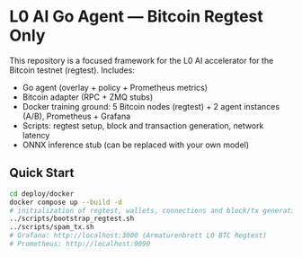 # L0 AI Go Agent — Bitcoin Regtest Only

This repository is a focused framework for the L0 AI accelerator for the Bitcoin testnet (regtest).
Includes:
- Go agent (overlay + policy + Prometheus metrics)
- Bitcoin adapter (RPC + ZMQ stubs)
- Docker training ground: 5 Bitcoin nodes (regtest) + 2 agent instances (A/B), Prometheus + Grafana
- Scripts: regtest setup, block and transaction generation, network latency
- ONNX inference stub (can be replaced with your own model)

## Quick Start
```bash
cd deploy/docker
docker compose up --build -d
# initialization of regtest, wallets, connections and block/tx generation
../scripts/bootstrap_regtest.sh
../scripts/spam_tx.sh
# Grafana: http://localhost:3000 (Armaturenbrett L0 BTC Regtest)
# Prometheus: http://localhost:9090
```